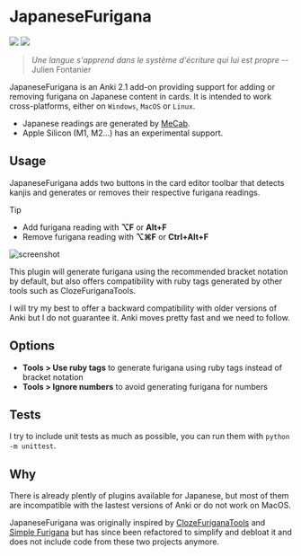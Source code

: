 # JapaneseFurigana

<a title="Rate on AnkiWeb" href="https://ankiweb.net/shared/info/678316993"><img src="https://glutanimate.com/logos/ankiweb-rate.svg"></a>
<a title="GNU GPLv3" href="LICENSE"><img  src="https://img.shields.io/badge/license-GNU GPLv3-green.svg"></a>

> _Une langue s'apprend dans le système d'écriture qui lui est propre_ -- Julien Fontanier

JapaneseFurigana is an Anki 2.1 add-on providing support for adding or removing furigana on Japanese content in cards.
It is intended to work cross-platforms, either on `Windows`, `MacOS` or `Linux`.

* Japanese readings are generated by [MeCab](https://taku910.github.io/mecab/).
* Apple Silicon (M1, M2...) has an experimental support.

## Usage

JapaneseFurigana adds two buttons in the card editor toolbar that detects kanjis and generates or removes their respective furigana readings.

> [!TIP]
> * Add furigana reading with **⌥F** or **Alt+F**
> * Remove furigana reading with **⌥⌘F** or **Ctrl+Alt+F**

![screenshot](https://user-images.githubusercontent.com/2095991/81614721-bd883880-93e0-11ea-8200-aeea2da7c5d3.png)

This plugin will generate furigana using the recommended bracket notation by default, but also offers compatibility with ruby tags generated by other tools such as ClozeFuriganaTools.

I will try my best to offer a backward compatibility with older versions of Anki but I do not guarantee it. Anki moves pretty fast and we need to follow.

## Options

* **Tools > Use ruby tags** to generate furigana using ruby tags instead of bracket notation
* **Tools > Ignore numbers** to avoid generating furigana for numbers

## Tests

I try to include unit tests as much as possible, you can run them with `python -m unittest`.

## Why

There is already plently of plugins available for Japanese, but most of them are incompatible with the lastest versions of Anki or do not work on MacOS.

JapaneseFurigana was originally inspired by [ClozeFuriganaTools](https://github.com/golddranks/ClozeFuriganaTools) and
[Simple Furigana](https://github.com/jcsirot/anki-simple-furigana) but has since been refactored to simplify and debloat it and
does not include code from these two projects anymore.
